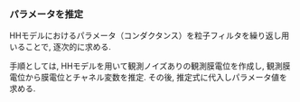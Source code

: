 ### パラメータを推定

HHモデルにおけるパラメータ（コンダクタンス）を粒子フィルタを繰り返し用いることで, 逐次的に求める.

手順としては, HHモデルを用いて観測ノイズありの観測膜電位を作成し, 観測膜電位から膜電位とチャネル変数を推定.
その後, 推定式に代入しパラメータ値を求める.